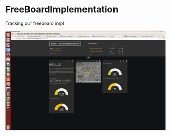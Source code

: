 FreeBoardImplementation
=======================

Tracking our freeboard impl

![BWDS Sheffield Dashboard v0.1](https://raw.githubusercontent.com/BetterWithDataSociety/FreeBoardImplementation/master/images/BWDSDash2.png)
